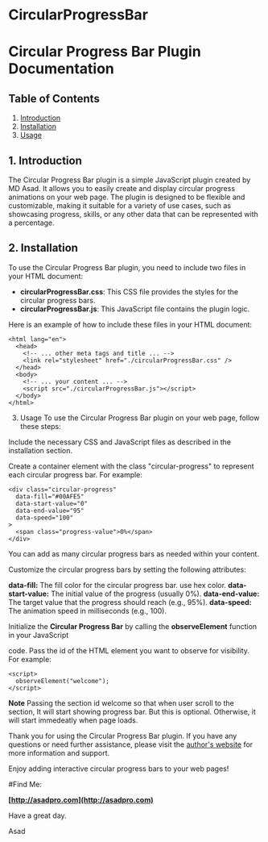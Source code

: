 # CircularProgressBar

# Circular Progress Bar Plugin Documentation

## Table of Contents

1. [Introduction](#introduction)
2. [Installation](#installation)
3. [Usage](#usage)

## 1. Introduction<a name="introduction"></a>

The Circular Progress Bar plugin is a simple JavaScript plugin created by MD Asad. It allows you to easily create and display circular progress animations on your web page. The plugin is designed to be flexible and customizable, making it suitable for a variety of use cases, such as showcasing progress, skills, or any other data that can be represented with a percentage.

## 2. Installation<a name="installation"></a>

To use the Circular Progress Bar plugin, you need to include two files in your HTML document:

- **circularProgressBar.css**: This CSS file provides the styles for the circular progress bars.
- **circularProgressBar.js**: This JavaScript file contains the plugin logic.

Here is an example of how to include these files in your HTML document:

```
<html lang="en">
  <head>
    <!-- ... other meta tags and title ... -->
    <link rel="stylesheet" href="./circularProgressBar.css" />
  </head>
  <body>
    <!-- ... your content ... -->
    <script src="./circularProgressBar.js"></script>
  </body>
</html>

```

3. Usage<a name="usage"></a>
   To use the Circular Progress Bar plugin on your web page, follow these steps:

Include the necessary CSS and JavaScript files as described in the installation section.

Create a container element with the class "circular-progress" to represent each circular progress bar. For example:

```
<div class="circular-progress"
  data-fill="#00AFE5"
  data-start-value="0"
  data-end-value="95"
  data-speed="100"
>
  <span class="progress-value">0%</span>
</div>
```

You can add as many circular progress bars as needed within your content.

Customize the circular progress bars by setting the following attributes:

**data-fill:** The fill color for the circular progress bar. use hex color.
**data-start-value:** The initial value of the progress (usually 0%).
**data-end-value:** The target value that the progress should reach (e.g., 95%).
**data-speed:** The animation speed in milliseconds (e.g., 100).

Initialize the **Circular Progress Bar** by calling the **observeElement** function in your JavaScript

code. Pass the id of the HTML element you want to observe for visibility. For example:

```
<script>
  observeElement("welcome");
</script>

```

**Note**
Passing the section id welcome so that when user scroll to the section, It will start showing progress bar. But this is optional. Otherwise, it will start immedeatly when page loads.

Thank you for using the Circular Progress Bar plugin. If you have any questions or need further assistance, please visit the [author&#39;s website](http://asadpro.com/) for more information and support.

Enjoy adding interactive circular progress bars to your web pages!

#Find Me:

**[http://asadpro.com](http://asadpro.com)**

Have a great day.

Asad
